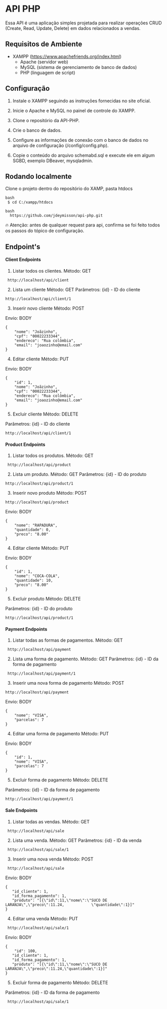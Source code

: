 # API PHP

Essa API é uma aplicação simples projetada para realizar operações CRUD (Create, Read, Update, Delete) em dados relacionados a vendas.

## Requisitos de Ambiente
- XAMPP (https://www.apachefriends.org/index.html)
  - Apache (servidor web)
  - MySQL (sistema de gerenciamento de banco de dados)
  - PHP (linguagem de script)


## Configuração

1. Instale o XAMPP seguindo as instruções fornecidas no site oficial.

2. Inicie o Apache e MySQL no painel de controle do XAMPP.

3. Clone o repositório da API-PHP.

4. Crie o banco de dados.

5. Configure as informações de conexão com o banco de dados no arquivo de configuração (/config/config.php).

6. Copie o conteúdo do arquivo schemabd.sql e execute ele em algum  SGBD, exemplo DBeaver, mysqladmin.

## Rodando localmente

Clone o projeto dentro do repositório do XAMP, pasta htdocs
```
bash
 $ cd C:/xampp/htdocs
```

```
bash
  https://github.com/jdeymisson/api-php.git

```
🔥 Atenção: antes de qualquer request para api, confirma se foi feito todos os passos do tópico de configuração.

## Endpoint's

#### Client Endpoints

1. Listar todos os clientes.
Método: GET
```
 http://localhost/api/client
```
2. Lista um cliente
Método: GET
Parâmetros: {id} - ID do cliente
```
http://localhost/api/client/1
```
3. Inserir novo cliente
Método: POST

Envio: BODY
``` 
{
    "nome": "Joãzinho",
    "cpf": "00022233344",
    "endereco": "Rua colômbia",
    "email": "joaozinho@email.com"
}
```

4. Editar cliente
Método: PUT

Envio: BODY
``` 
{
    "id": 1,
    "nome": "Joãzinho",
    "cpf": "00022233344",
    "endereco": "Rua colômbia",
    "email": "joaozinho@email.com"
}
```

5. Excluir cliente
Método: DELETE

Parâmetros: {id} - ID do cliente
```
http://localhost/api/client/1
```

#### Product Endpoints

1. Listar todos os produtos.
Método: GET
```
 http://localhost/api/product
```
2. Lista um produto.
Método: GET
Parâmetros: {id} - ID do produto
```
http://localhost/api/product/1
```
3. Inserir novo produto
Método: POST
```
http://localhost/api/product
```
Envio: BODY
``` 
{    
    "nome": "RAPADURA",
    "quantidade": 0,
    "preco": "8.00"
}
```

4. Editar cliente
Método: PUT

Envio: BODY
``` 
{    
    "id": 1,
    "nome": "COCA-COLA",
    "quantidade": 10,
    "preco": "8.00"
}
```

5. Excluir produto
Método: DELETE

Parâmetros: {id} - ID do produto
```
http://localhost/api/product/1
```

#### Payment Endpoints

1. Listar todas as formas de pagamentos.
Método: GET
```
 http://localhost/api/payment
```
2. Lista uma forma de pagamento.
Método: GET
Parâmetros: {id} - ID da forma de pagamento
```
 http://localhost/api/payment/1
```
3. Inserir uma nova forma de pagamento
Método: POST
```
http://localhost/api/payment
```
Envio: BODY
``` 
{
    "nome": "VISA",
    "parcelas": 7
}
```

4. Editar uma forma de pagamento
Método: PUT

Envio: BODY
``` 
{
    "id": 1,
    "nome": "VISA",
    "parcelas": 7
}
```

5. Excluir forma de pagamento
Método: DELETE

Parâmetros: {id} - ID da forma de pagamento
```
http://localhost/api/payment/1
```

#### Sale Endpoints

1. Listar todas as vendas.
Método: GET
```
 http://localhost/api/sale
```
2. Lista uma venda.
Método: GET
Parâmetros: {id} - ID da venda
```
 http://localhost/api/sale/1
```
3. Inserir uma nova venda
Método: POST
```
 http://localhost/api/sale
```
Envio: BODY
``` 
{
   "id_cliente": 1,
   "id_forma_pagamento": 1,
   "produto": "[{\"id\":11,\"nome\":\"SUCO DE LARANJA\",\"preco\":11.24,            \"quantidade\":1}]"
}
```

4. Editar uma venda
Método: PUT
```
 http://localhost/api/sale/1
```
Envio: BODY
``` 
{
    "id": 100,  
   "id_cliente": 1,
   "id_forma_pagamento": 1,
   "produto": "[{\"id\":11,\"nome\":\"SUCO DE LARANJA\",\"preco\":11.24,\"quantidade\":1}]"
}
```

5. Excluir forma de pagamento
Método: DELETE

Parâmetros: {id} - ID da forma de pagamento
```
 http://localhost/api/sale/1
```
